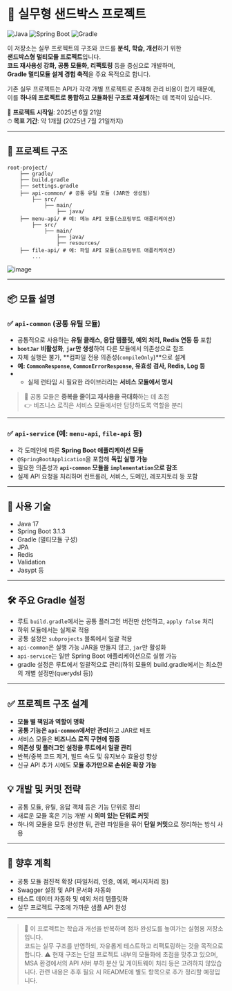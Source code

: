 # 🧪 실무형 샌드박스 프로젝트

![Java](https://img.shields.io/badge/Java-17-blue?logo=java)
![Spring Boot](https://img.shields.io/badge/SpringBoot-3.1.3-success?logo=springboot)
![Gradle](https://img.shields.io/badge/Gradle-Multi--module-02303A?logo=gradle)

이 저장소는 실무 프로젝트의 구조와 코드를 **분석, 학습, 개선**하기 위한  
**샌드박스형 멀티모듈 프로젝트**입니다.  
**코드 재사용성 강화, 공통 모듈화, 리팩토링** 등을 중심으로 개발하며,  
**Gradle 멀티모듈 설계 경험 축적**을 주요 목적으로 합니다.

기존 실무 프로젝트는 API가 각각 개별 프로젝트로 존재해 관리 비용이 컸기 때문에,  
이를 **하나의 프로젝트로 통합하고 모듈화된 구조로 재설계**하는 데 목적이 있습니다.

📅 **프로젝트 시작일**: 2025년 6월 21일  
⏱ **목표 기간**: 약 1개월 (2025년 7월 21일까지)

---

## 🧱 프로젝트 구조

```
root-project/
    ├── gradle/
    ├── build.gradle
    ├── settings.gradle
    ├── api-common/ # 공통 유틸 모듈 (JAR만 생성됨)
        ├── src/
            ├── main/
                ├── java/
    ├── menu-api/ # 예: 메뉴 API 모듈(스프링부트 애플리케이션)
        ├── src/
            ├── main/
                ├── java/
                ├── resources/ 
    ├── file-api/ # 예: 파일 API 모듈(스프링부트 애플리케이션)
        ...
```
![image](https://github.com/user-attachments/assets/2023e60a-1027-46de-b307-96840c594744)

---

## 📦 모듈 설명

### ✅ `api-common` (공통 유틸 모듈)

- 공통적으로 사용하는 **유틸 클래스, 응답 템플릿, 예외 처리, Redis 연동 등** 포함
- **`bootJar` 비활성화**, **`jar`만 생성**하여 다른 모듈에서 의존성으로 참조
- 자체 실행은 불가, **컴파일 전용 의존성(`compileOnly`)**으로 설계
- **예: `CommonResponse`, `CommonErrorResponse`, 유효성 검사, Redis, Log 등**
- - 실제 런타임 시 필요한 라이브러리는 **서비스 모듈에서 명시**

> 📌 공통 모듈은 **중복을 줄이고 재사용을 극대화**하는 데 초점  
> 👉 비즈니스 로직은 서비스 모듈에서만 담당하도록 역할을 분리

---

### ✅ `api-service` (예: `menu-api`, `file-api` 등)

- 각 도메인에 따른 **Spring Boot 애플리케이션 모듈**
- `@SpringBootApplication`을 포함해 **독립 실행 가능**
- 필요한 의존성과 **`api-common` 모듈을 `implementation`으로 참조**
- 실제 API 요청을 처리하며 컨트롤러, 서비스, 도메인, 레포지토리 등 포함

---

## 📘 사용 기술

- Java 17
- Spring Boot 3.1.3
- Gradle (멀티모듈 구성)
- JPA
- Redis
- Validation
- Jasypt 등

---

## 🛠 주요 Gradle 설정

- 루트 `build.gradle`에서는 공통 플러그인 버전만 선언하고, `apply false` 처리
- 하위 모듈에서는 실제로 적용
- 공통 설정은 `subprojects` 블록에서 일괄 적용
- `api-common`은 실행 가능 JAR을 만들지 않고, `jar`만 활성화
- `api-service`는 일반 Spring Boot 애플리케이션으로 실행 가능
- gradle 설정은 루트에서 일괄적으로 관리(하위 모듈의 build.gradle에서는 최소한의 개별 설정만(querydsl 등))

---

## ✅ 프로젝트 구조 설계

- **모듈 별 책임과 역할이 명확**
- **공통 기능은 `api-common`에서만 관리**하고 JAR로 배포
- 서비스 모듈은 **비즈니스 로직 구현에 집중**
- **의존성 및 플러그인 설정을 루트에서 일괄 관리**
- 반복/중복 코드 제거, 빌드 속도 및 유지보수 효율성 향상
- 신규 API 추가 시에도 **모듈 추가만으로 손쉬운 확장 가능**

## 💡 개발 및 커밋 전략

- 공통 모듈, 유틸, 응답 객체 등은 기능 단위로 정리
- 새로운 모듈 혹은 기능 개발 시 **의미 있는 단위로 커밋**
- 하나의 모듈을 모두 완성한 뒤, 관련 파일들을 묶어 **단일 커밋**으로 정리하는 방식 사용

---

## 📌 향후 계획

- 공통 모듈 점진적 확장 (파일처리, 인증, 예외, 메시지처리 등)
- Swagger 설정 및 API 문서화 자동화
- 테스트 데이터 자동화 및 예외 처리 템플릿화
- 실무 프로젝트 구조에 가까운 샘플 API 완성

---

> 🔄 이 프로젝트는 학습과 개선을 반복하며 점차 완성도를 높여가는 실험용 저장소입니다.  
> 코드는 실무 구조를 반영하되, 자유롭게 테스트하고 리팩토링하는 것을 목적으로 합니다.
> ⚠️ 현재 구조는 단일 프로젝트 내부의 모듈화에 초점을 맞추고 있으며,
> MSA 환경에서의 API 서버 부하 분산 및 게이트웨이 처리 등은 고려하지 않았습니다.
> 관련 내용은 추후 필요 시 README에 별도 항목으로 추가 정리할 예정입니다.
